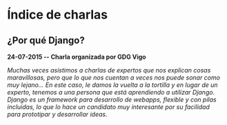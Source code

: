 # Índice de charlas

## ¿Por qué Django?
**24-07-2015 -- Charla organizada por GDG Vigo**

*Muchas veces asistimos a charlas de expertos que nos explican cosas maravillosas, pero que lo que nos cuentan a veces nos puede sonar como muy lejano... En este caso, le damos la vuelta a la tortilla y en lugar de un experto, tenemos a una persona que está aprendiendo a utilizar Django. Django es un framework para desarrollo de webapps, flexible y con pilas incluidas, lo que lo hace un candidato muy interesante por su facilidad para prototipar y desarrollar ideas.*
